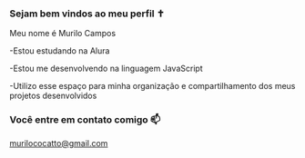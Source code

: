 ### Sejam bem vindos ao meu perfil ✝️

Meu nome é Murilo Campos

-Estou estudando na Alura

-Estou me desenvolvendo na linguagem JavaScript

-Utilizo esse espaço para minha organização e compartilhamento dos meus projetos desenvolvidos

### Você entre em contato comigo 📫

murilococatto@gmail.com
